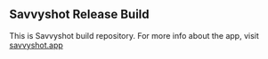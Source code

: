 ## Savvyshot Release Build

This is Savvyshot build repository.
For more info about the app, visit [savvyshot.app](savvyshot.app)
